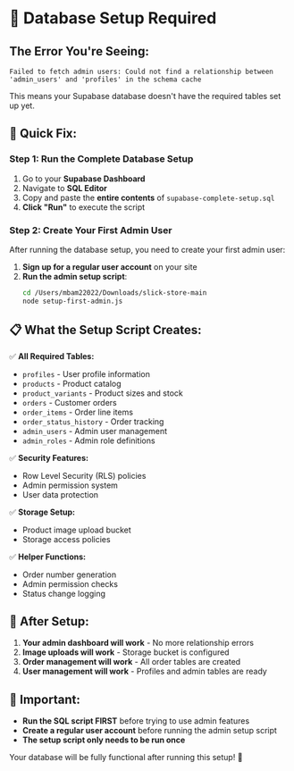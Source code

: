 # 🚨 Database Setup Required

## **The Error You're Seeing:**
```
Failed to fetch admin users: Could not find a relationship between 'admin_users' and 'profiles' in the schema cache
```

This means your Supabase database doesn't have the required tables set up yet.

## **🔧 Quick Fix:**

### **Step 1: Run the Complete Database Setup**
1. Go to your **Supabase Dashboard**
2. Navigate to **SQL Editor**
3. Copy and paste the **entire contents** of `supabase-complete-setup.sql`
4. **Click "Run"** to execute the script

### **Step 2: Create Your First Admin User**
After running the database setup, you need to create your first admin user:

1. **Sign up for a regular user account** on your site
2. **Run the admin setup script**:
   ```bash
   cd /Users/mbam22022/Downloads/slick-store-main
   node setup-first-admin.js
   ```

## **📋 What the Setup Script Creates:**

✅ **All Required Tables:**
- `profiles` - User profile information
- `products` - Product catalog
- `product_variants` - Product sizes and stock
- `orders` - Customer orders
- `order_items` - Order line items
- `order_status_history` - Order tracking
- `admin_users` - Admin user management
- `admin_roles` - Admin role definitions

✅ **Security Features:**
- Row Level Security (RLS) policies
- Admin permission system
- User data protection

✅ **Storage Setup:**
- Product image upload bucket
- Storage access policies

✅ **Helper Functions:**
- Order number generation
- Admin permission checks
- Status change logging

## **🎯 After Setup:**

1. **Your admin dashboard will work** - No more relationship errors
2. **Image uploads will work** - Storage bucket is configured
3. **Order management will work** - All order tables are created
4. **User management will work** - Profiles and admin tables are ready

## **🚨 Important:**
- **Run the SQL script FIRST** before trying to use admin features
- **Create a regular user account** before running the admin setup script
- **The setup script only needs to be run once**

Your database will be fully functional after running this setup! 🎉
